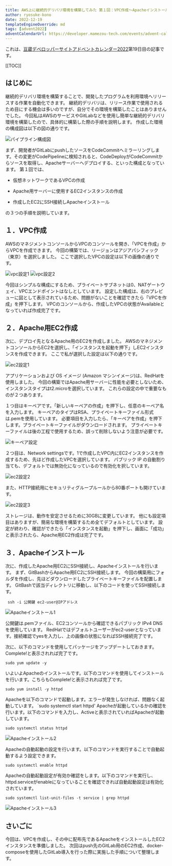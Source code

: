 ```yaml
---
title: AWS上に継続的デリバリ環境を構築してみた 第１回：VPC作成～Apacheインストール
author: ryosuke-kono
date: 2022-12-19
templateEngineOverride: md
tags: [advent2022]
adventCalendarUrl: https://developer.mamezou-tech.com/events/advent-calendar/2022/
---
```


これは、[豆蔵デベロッパーサイトアドベントカレンダー2022](https://developer.mamezou-tech.com/events/advent-calendar/2022/)第19日目の記事です。

[[TOC]]

## はじめに
継続的デリバリ環境を構築することで、開発したプログラムを利用環境へリリースする作業を自動化できます。
継続的デリバリは、リリース作業で使用されるため目にする機会は多いのですが、自分でその環境を構築したことはありませんでした。
今回私はAWSのサービスやGitLabなどを使用し簡単な継続的デリバリ環境を構築したので、具体的に構築した際の手順を説明します。
作成した環境の構成図は以下の図の通りです。

![パイプライン構成図](https://gyazo.com/1dfaf7eb056de8dcc27dd7f41367befc.png)

 まず、開発者がGitLabにpushしたソースをCodeCommitへミラーリングします。その変更がCodePipelineに検知されると、CodeDeployがCodeCommitからソースを取得し、Apacheサーバーへデプロイする、といった構成となっています。
 第１回では、

 * 仮想ネットワークであるVPCの作成

 * Apache用サーバーに使用するEC2インスタンスの作成

 * 作成したEC2にSSH接続しApacheインストール

の３つの手順を説明しています。

## １．VPC作成

AWSのマネジメントコンソールからVPCのコンソールを開き、「VPCを作成」からVPCを作成できます。
今回の構築では、リージョンはアジアパシフィック（東京）を選択しました。
ここで選択したVPCの設定は以下の画像の通りです。

![vpc設定1](https://gyazo.com/7754c134ed10b2c545ffb256faabca50.png)
![vpc設定2](https://gyazo.com/e30d8e9925623c874e6807557265b06e.png)

今回はシンプルな構成にするため、プライベートサブネットは0、NATゲートウェイ、VPCエンドポイントはなしとしています。
設定した構成は、右のプレビューに図として表示されているため、問題がないことを確認できたら「VPCを作成」を押下します。
VPCのコンソールから、作成したVPCの状態がAvailableとなっていれば作成完了です。

## ２．Apache用EC2作成

次に、デプロイ先となるApache用のEC2を作成しました。
AWSのマネジメントコンソールからEC2を選択し、「インスタンスを起動を押下」しEC2インスタンスを作成できます。
ここで私が選択した設定は以下の通りです。

![ec2設定1](https://gyazo.com/14f1fedca59d1f0b197f0a7100bb7ee4.png)

アプリケーションおよび OS イメージ (Amazon マシンイメージ)は、RedHatを使用しました。
今回の構築ではApache用サーバーに性能を必要としないため、インスタンスタイプはt2.microを選択しています。
これらの設定の中で重要なものが２つあります。

１つ目はキーペアです。「新しいキーペアの作成」を押下し、任意のキーペア名を入力します。
キーペアのタイプはRSA、プライベートキーファイル形式は.pemを使用しています。
必要項目を入力したら、「キーペアを作成」を押下します。プライベートキーファイルがダウンロードされます。
プライベートキーファイルは後の工程で使用するため、誤って削除しないよう注意が必要です。

![キーペア設定](https://gyazo.com/4199e41639819de1ef807efa6d6f1d9f.png)

２つ目は、Network settingsです。1で作成したVPC内にEC2インスタンスを作成するため、先ほど作成したVPCを選択しています。
パブリック IP の自動割り当ても、デフォルトでは無効化になっているので有効化を択しています。

![ec2設定2](https://gyazo.com/96cd818b557b228c52a04d9a82af0f3d.png)

また、HTTP接続用にセキュリティグループルールから80番ポートも開けています。

![ec2設定3](https://gyazo.com/fc59a82d130626c992acab13b5bf1708.png)

ストレージは、動作を安定させるために30GBに変更しています。
他にも設定項目はありますが、簡易な環境を構築するため全てデフォルトとしています。
設定が終わり、確認ができたら「インスタンスを起動」を押下し、画面に「成功」と表示されたら、Apache用EC2作成は完了です。

## ３．Apacheインストール

次に、作成したApache用EC2にSSH接続し、Apacheインストールを行います。
まず、GitBashからApache用EC2にSSH接続します。
今回の構築用にフォルダを作成し、先ほどダウンロードしたプライベートキーファイルを配置します。
GitBashで該当ディレクトリに移動し、以下のコードを使ってSSH接続します。

` ssh -i 公開鍵 ec2-user@IPアドレス`

![Apacheインストール1](https://gyazo.com/cfd7fc6d9483bf8c555289b350fb517e.png)

公開鍵は.pemファイル、EC2コンソールから確認できるパブリック IPv4 DNSを使用しています。
RedHatではデフォルトユーザーがec2-userとなっています。接続確認でyesを入力し、上の画像の状態になればSSH接続完了です。

次に、以下のコマンドを使用してパッケージをアップデートしておきます。Complete!と表示されれば完了です。

`sudo yum update -y`

いよいよApacheのインストールです。以下のコマンドを使用してインストールを行います。こちらもComplete!と表示されれば完了です。

`sudo yum install -y httpd`

Apacheを以下のコマンドで起動します。エラーが発生しなければ、問題なく起動しています。
`sudo systemctl start httpd'
Apacheが起動しているかの確認を行います。以下のコマンドを入力し、Activeと表示されていればApacheが起動しています。

`sudo systemctl status httpd`

![Apacheインストール2](https://gyazo.com/63b74aa4d75902ee7edb8d7450c8ac6c.png)

Apacheの自動起動の設定を行います。以下のコマンドを実行することで自動起動するよう設定できます。

`sudo systemctl enable httpd`

Apacheの自動起動設定が有効か確認をします。以下のコマンドを実行し、httpd.serviceがenableになっていることを確認できれば自動起動設定は有効化されています。

`sudo systemctl list-unit-files -t service | grep httpd`

![Apacheインストール3](https://gyazo.com/dfd3479814a76dccdb6011c7bb81ac1f.png)

## さいごに

今回は、VPCを作成し、その中に配布先であるApacheをインストールしたEC2インスタンスを準備しました。
次回はpush先のGitLab用のEC2作成、docker-composeを使用したGitLab導入を行った際に実施した手順について整理します。
